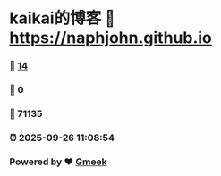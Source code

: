 # kaikai的博客 :link: https://naphjohn.github.io 
### :page_facing_up: [14](https://naphjohn.github.io/tag.html) 
### :speech_balloon: 0 
### :hibiscus: 71135 
### :alarm_clock: 2025-09-26 11:08:54 
### Powered by :heart: [Gmeek](https://github.com/Meekdai/Gmeek)
